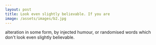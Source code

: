```yaml
---
layout: post
title: Look even slightly believable. If you are
image: /assets/images/b2.jpg
---
```


alteration in some form, by injected humour, or randomised words which don't look even slightly believable.
